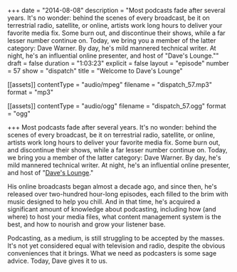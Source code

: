 +++
date = "2014-08-08"
description = "Most podcasts fade after several years. It's no wonder: behind the scenes of every broadcast, be it on terrestrial radio, satellite, or online, artists work long hours to deliver your favorite media fix. Some burn out, and discontinue their shows, while a far lesser number continue on. Today, we bring you a member of the latter category: Dave Warner. By day, he's mild mannered technical writer. At night, he's an influential online presenter, and host of \"Dave's Lounge.\""
draft = false
duration = "1:03:23"
explicit = false
layout = "episode"
number = 57
show = "dispatch"
title = "Welcome to Dave's Lounge"

[[assets]]
  contentType = "audio/mpeg"
  filename = "dispatch_57.mp3"
  format = "mp3"

[[assets]]
  contentType = "audio/ogg"
  filename = "dispatch_57.ogg"
  format = "ogg"

+++
Most podcasts fade after several years. It's no wonder: behind the scenes of every broadcast, be it on terrestrial radio, satellite, or online, artists work long hours to deliver your favorite media fix. Some burn out, and discontinue their shows, while a far lesser number continue on. Today, we bring you a member of the latter category: Dave Warner. By day, he's mild mannered technical writer. At night, he's an influential online presenter, and host of "[Dave's Lounge](http://daveslounge.com)."

His online broadcasts began almost a decade ago, and since then, he's released over two-hundred hour-long episodes, each filled to the brim with music designed to help you chill. And in that time, he's acquired a significant amount of knowledge about podcasting, including how (and where) to host your media files, what content management system is the best, and how to nourish and grow your listener base. 

Podcasting, as a medium, is still struggling to be accepted by the masses. It's not yet considered equal with television and radio, despite the obvious conveniences that it brings. What we need as podcasters is some sage advice. Today, Dave gives it to us. 